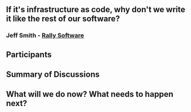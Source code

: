 ## If it's infrastructure as code, why don't we write it like the rest of our software?
### Jeff Smith - [Rally Software](http://github.com/RallySoftware-cookbooks)

## Participants

## Summary of Discussions

## What will we do now?  What needs to happen next?



